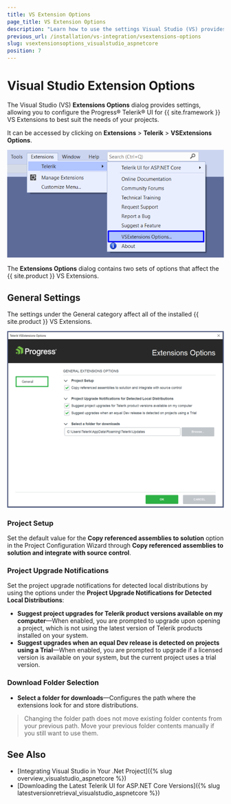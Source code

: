 ```yaml
---
title: VS Extension Options
page_title: VS Extension Options
description: "Learn how to use the settings Visual Studio (VS) provides that allow you to configure the {{ site.product }} VS Extensions to best suit your needs."
previous_url: /installation/vs-integration/vsextensions-options
slug: vsextensionsoptions_visualstudio_aspnetcore
position: 7
---
```


# Visual Studio Extension Options

The Visual Studio (VS) **Extensions Options** dialog provides settings, allowing you to configure the Progress&reg; Telerik&reg; UI for {{ site.framework }} VS Extensions to best suit the  needs of your projects.

It can be accessed by clicking on **Extensions** > **Telerik** > **VSExtensions Options**.

![The Options menu](../vs-integration/images/vsx-options.png)

The **Extensions Options** dialog contains two sets of options that affect the {{ site.product }} VS Extensions.

## General Settings

The settings under the General category affect all of the installed {{ site.product }} VS Extensions.

![The Options dialog](../vs-integration/images/options.png)

### Project Setup

Set the default value for the **Copy referenced assemblies to solution** option in the Project Configuration Wizard through **Copy referenced assemblies to solution and integrate with source control**.

### Project Upgrade Notifications

Set the project upgrade notifications for detected local distributions by using the options under the **Project Upgrade Notifications for Detected Local Distributions**:

- **Suggest project upgrades for Telerik product versions available on my computer**&mdash;When enabled, you are prompted to upgrade upon opening a project, which is not using the latest version of Telerik products installed on your system.
- **Suggest upgrades when an equal Dev release is detected on projects using a Trial**&mdash;When enabled, you are prompted to upgrade if a licensed version is available on your system, but the current project uses a trial version.

### Download Folder Selection

- **Select a folder for downloads**&mdash;Configures the path where the extensions look for and store distributions.

> Changing the folder path does not move existing folder contents from your previous path. Move your previous folder contents manually if you still want to use them.

## See Also

* [Integrating Visual Studio in Your .Net Project]({% slug overview_visualstudio_aspnetcore %})
* [Downloading the Latest Telerik UI for ASP.NET Core Versions]({% slug latestversionretrieval_visualstudio_aspnetcore %})
